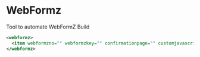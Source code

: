 # WebFormz
Tool to automate WebFormZ Build

```xml
<webformz>
  <item webformzno="" webformzkey="" confirmationpage="" customjavascript=""/>
</webformz>

